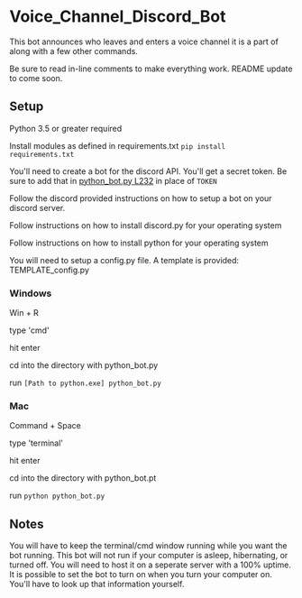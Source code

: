# Voice_Channel_Discord_Bot
This bot announces who leaves and enters a voice channel it is a part of along with a few other commands.

Be sure to read in-line comments to make everything work. README update to come soon.

## Setup
Python 3.5 or greater required

Install modules as defined in requirements.txt
`pip install requirements.txt`

You'll need to create a bot for the discord API. You'll get a secret token. Be sure to add that in [python_bot.py L232](https://github.com/20BBrown14/Voice_Channel_Discord_Bot/blob/master/python_bot.py#L232) in place of `TOKEN`

Follow the discord provided instructions on how to setup a bot on your discord server.

Follow instructions on how to install discord.py for your operating system

Follow instructions on how to install python for your operating system

You will need to setup a config.py file. A template is provided: TEMPLATE_config.py

### Windows
Win + R

type 'cmd'

hit enter

cd into the directory with python_bot.py

run `[Path to python.exe] python_bot.py`

### Mac
Command + Space

type 'terminal'

hit enter

cd into the directory with python_bot.pt

run `python python_bot.py`

## Notes
You will have to keep the terminal/cmd window running while you want the bot running. This bot will not run if your computer is asleep, hibernating, or turned off. You will need to host it on a seperate server with a 100% uptime. It is possible to set the bot to turn on when you turn your computer on. You'll have to look up that information yourself.
